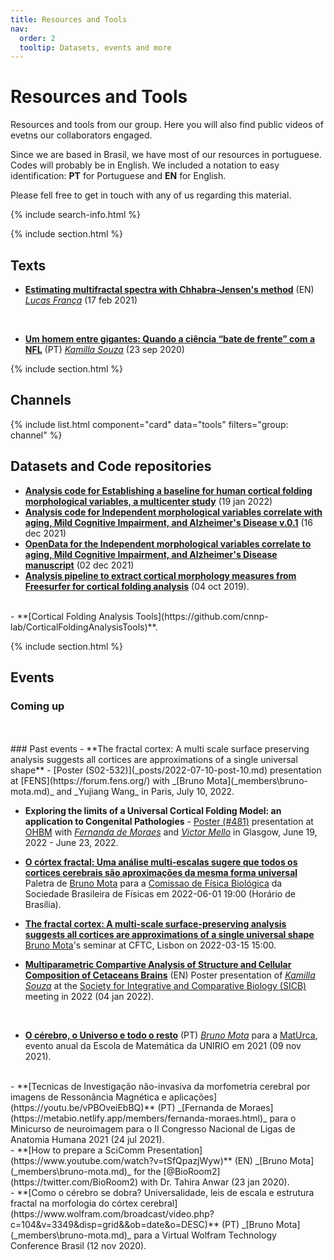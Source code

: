 ```yaml
---
title: Resources and Tools
nav:
  order: 2
  tooltip: Datasets, events and more
---
```


# <i class="fas fa-tools"></i>Resources and Tools

Resources and tools from our group. Here you will also find public videos of evetns our collaborators engaged.

Since we are based in Brasil, we have most of our resources in portuguese. Codes will probably be in English. We included a notation to easy identification: **PT** for Portuguese and **EN** for English.

Please fell free to get in touch with any of us regarding this material.

{% include search-info.html %}

{% include section.html %}

## Texts

- **[Estimating multifractal spectra with Chhabra-Jensen's method](https://www.lfranca.uk/post/multifractal-chj/)** (EN) _[Lucas França](https://metabio.netlify.app/members/lucas-franca.html)_ (17 feb 2021)
<br>

- **[Um homem entre gigantes: Quando a ciência “bate de frente” com a NFL](https://www.blogs.unicamp.br/ensaios/2020/09/23/um-homem-entre-gigantes-quando-a-ciencia-bate-de-frente-com-a-nfl/)** (PT) _[Kamilla Souza](https://metabio.netlify.app/members/kamilla-souza.html)_ (23 sep 2020)

{% include section.html %}

## Channels

{% include list.html component="card" data="tools" filters="group: channel" %}

## Datasets and Code repositories

<!-- {% include list.html component="card" data="tools" filters="group: repository" %} -->
- **[Analysis code for Establishing a baseline for human cortical folding morphological variables, a multicenter study](https://zenodo.org/record/5879895)** (19 jan 2022)
- **[Analysis code for Independent morphological variables correlate with aging, Mild Cognitive Impairment, and Alzheimer's Disease v.0.1](https://zenodo.org/record/5786921)** (16 dec 2021)
- **[OpenData for the Independent morphological variables correlate to aging, Mild Cognitive Impairment, and Alzheimer's Disease manuscript](https://zenodo.org/record/5750619)** (02 dec 2021)
- **[Analysis pipeline to extract cortical morphology measures from Freesurfer for cortical folding analysis](https://zenodo.org/record/3608675#.YQn_HnVKiV4)** (04 oct 2019).
<br>
- **[Cortical Folding Analysis Tools](https://github.com/cnnp-lab/CorticalFoldingAnalysisTools)**.
<br>

{% include section.html %}

## Events
<!-- {% include list.html component="card" data="events" filters="group: events" style="small" %} -->

### Coming up


<!-- - Event 2 -->

<br>
<br>
### Past events
- **The fractal cortex: A multi scale surface preserving analysis suggests all cortices are approximations of a single universal shape** - [Poster (S02-532)](_posts/2022-07-10-post-10.md) presentation at [FENS](https://forum.fens.org/) with _[Bruno Mota](_members\bruno-mota.md)_ and _Yujiang Wang_ in Paris, July 10, 2022.

- **Exploring the limits of a Universal Cortical Folding Model: an application to Congenital Pathologies** - [Poster (#481)](_posts\2022-05-19-post-8.md) presentation at [OHBM](https://humanbrainmapping.org/i4a/pages/index.cfm?pageid=4118) with _[Fernanda de Moraes](members\fernanda-moraes.md)_ and _[Victor Mello](_members\victor-mello.md)_ in Glasgow, June 19, 2022 - June 23, 2022.

- **[O córtex fractal: Uma análise multi-escalas sugere que todos os cortices cerebrais são aproximações da mesma forma universal](https://youtu.be/hekItEAFHsU)** Paletra de [Bruno Mota](_members\bruno-mota.md) para a [Comissao de Física Biológica](https://sites.google.com/view/bio-sbf/in%C3%ADcio/webin%C3%A1rios) da Sociedade Brasileira de Físicas em 2022-06-01 19:00 (Horário de Brasília).

- **[The fractal cortex: A multi-scale surface-preserving analysis suggests all cortices are approximations of a single universal shape](https://cftc.ciencias.ulisboa.pt/seminar.php?id=505)** [Bruno Mota](_members\bruno-mota.md)'s seminar at CFTC, Lisbon on 2022-03-15 15:00.

- **[Multiparametric Compartive Analysis of Structure and Cellular Composition of Cetaceans Brains](https://www.youtube.com/watch?v=YwNYCC35IIE)** (EN) Poster presentation of *[Kamilla Souza](https://metabio.netlify.app/members/kamilla-souza.html)* at the [Society for Integrative and Comparative Biology (SICB)](https://burkclients.com/sicb/meetings/2022/site/) meeting in 2022 (04 jan 2022).
<br>

- **[O cérebro, o Universo e todo o resto](https://www.youtube.com/watch?v=YwNYCC35IIE)** (PT) _[Bruno Mota](_members\bruno-mota.md)_ para a [MatUrca](https://www.instagram.com/matematicanaurca/), evento anual da Escola de Matemática da UNIRIO em 2021 (09 nov 2021).
<br>
- **[Tecnicas de Investigação não-invasiva da morfometria cerebral por imagens de Ressonância Magnética e aplicações](https://youtu.be/vPBOveiEbBQ)** (PT) _[Fernanda de Moraes](https://metabio.netlify.app/members/fernanda-moraes.html)_ para o Minicurso de neuroimagem para o II Congresso Nacional de Ligas de Anatomia Humana 2021 (24 jul 2021).
<br>
- **[How to prepare a SciComm Presentation](https://www.youtube.com/watch?v=tSfQpazjWyw)** (EN) _[Bruno Mota](_members\bruno-mota.md)_ for the [@BioRoom2](https://twitter.com/BioRoom2) with Dr. Tahira Anwar (23 jan 2020).
<br>
- **[Como o cérebro se dobra? Universalidade, leis de escala e estrutura fractal na morfologia do córtex cerebral](https://www.wolfram.com/broadcast/video.php?c=104&v=3349&disp=grid&&ob=date&o=DESC)** (PT) _[Bruno Mota](_members\bruno-mota.md)_ para a Virtual Wolfram Technology Conference Brasil (12 nov 2020).
